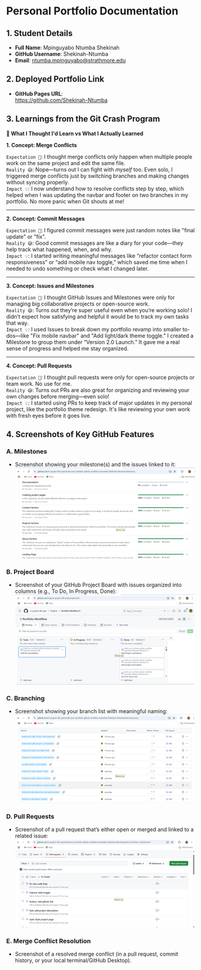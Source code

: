 # Personal Portfolio Documentation

## 1. Student Details

- **Full Name**: Mpinguyabo Ntumba Shekinah
- **GitHub Username**: Shekinah-Ntumba
- **Email**: ntumba.mpinguyabo@strathmore.edu

## 2. Deployed Portfolio Link

- **GitHub Pages URL**:  
  https://github.com/Shekinah-Ntumba

## 3. Learnings from the Git Crash Program

**🧠 What I Thought I'd Learn vs What I Actually Learned**


**1. Concept: Merge Conflicts**

`Expectation 👀`: I thought merge conflicts only happen when multiple people work on the same project and edit the same file.  
`Reality 😅`: Nope—turns out I can fight with *myself* too. Even solo, I triggered merge conflicts just by switching branches and making changes without syncing properly.  
`Impact 💡`: I now understand how to resolve conflicts step by step, which helped when I was updating the navbar and footer on two branches in my portfolio. No more panic when Git shouts at me!

---

**2. Concept: Commit Messages**

`Expectation 👀`: I figured commit messages were just random notes like "final update" or "fix".  
`Reality 😅`: Good commit messages are like a diary for your code—they help track what happened, when, and why.  
`Impact 💡`: I started writing meaningful messages like “refactor contact form responsiveness” or “add mobile nav toggle,” which saved me time when I needed to undo something or check what I changed later.

---

**3. Concept: Issues and Milestones**

`Expectation 👀`: I thought GitHub Issues and Milestones were only for managing big collaborative projects or open-source work.  
`Reality 😅`: Turns out they’re super useful even when you’re working solo! I didn’t expect how satisfying and helpful it would be to track my own tasks that way.  
`Impact 💡`: I used Issues to break down my portfolio revamp into smaller to-dos—like "Fix mobile navbar" and "Add light/dark theme toggle." I created a Milestone to group them under “Version 2.0 Launch.” It gave me a real sense of progress and helped me stay organized.

---

**4. Concept: Pull Requests**

`Expectation 👀`: I thought pull requests were only for open-source projects or team work. No use for me.  
`Reality 😅`: Turns out PRs are also great for organizing and reviewing your own changes before merging—even solo!  
`Impact 💡`: I started using PRs to keep track of major updates in my personal project, like the portfolio theme redesign. It's like reviewing your own work with fresh eyes before it goes live.

## 4. Screenshots of Key GitHub Features



### A. Milestones 

- Screenshot showing your milestone(s) and the issues linked to it:
![Caption](images/milestones.png)

### B. Project Board

- Screenshot of your GitHub Project Board with issues organized into columns (e.g., To Do, In Progress, Done):
![Caption](images/project.png)

### C. Branching

- Screenshot showing your branch list with meaningful naming:
![Caption](images/branches.png)
### D. Pull Requests

- Screenshot of a pull request that’s either open or merged and linked to a related issue:
![Caption](images/pullRequest.png)

### E. Merge Conflict Resolution

- Screenshot of a resolved merge conflict (in a pull request, commit history, or your local terminal/GitHub Desktop).
